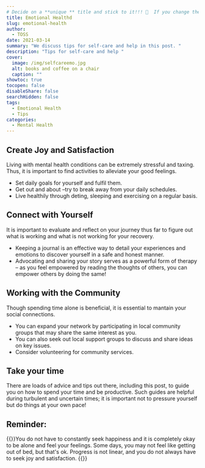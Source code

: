 ```yaml
---
# Decide on a **unique ** title and stick to it!!! 😤  If you change the title after it's published, so does the link. This renders all old shared links useless. If someone shared/saved the link in the past, it will no longer work. Also, please, a unique title! Or we'll run into problems. 
title: Emotional Healthd
slug: emotional-health
author:
  - TOSS
date: 2021-03-14
summary: "We discuss tips for self-care and help in this post. "
description: "Tips for self-care and help "
cover:
  image: /img/selfcareemo.jpg
  alt: books and coffee on a chair
  caption: ""
showtoc: true
tocopen: false
disableShare: false
searchHidden: false
tags:
  - Emotional Health
  - Tips
categories:
  - Mental Health
---
```



## Create Joy and Satisfaction
Living with mental health conditions can be extremely stressful and taxing. Thus, it is important to find activities to alleviate your good feelings.

* Set daily goals for yourself and fulfil them.
* Get out and about –try to break away from your daily schedules.
* Live healthily through deting, sleeping and exercising on a regular basis.

## Connect with Yourself
It is important to evaluate and reflect on your journey thus far to figure out what is working and what is not working for your recovery.

* Keeping a journal is an effective way to detail your experiences and emotions to discover yourself in a safe and honest manner.
* Advocating and sharing your story serves as a powerful form of therapy – as you feel empowered by reading the thoughts of others, you can empower others by doing the same!

## Working with the Community

Though spending time alone is beneficial, it is essential to mantain your social connections.

* You can expand your network by participating in local community groups that may share the same interest as you.
* You can also seek out local support groups to discuss and share ideas on key issues.
* Consider volunteering for community services.

## Take your time

There are loads of advice and tips out there, including this post, to guide you on how to spend your time and be productive. Such guides are helpful during turbulent and uncertain times; it is important not to pressure yourself but do things at your own pace!

## Reminder:
{{<callout>}}You do not have to constantly seek happiness and it is completely okay to be alone and feel your feelings. Some days, you may not feel like getting out of bed, but that's ok. Progress is not linear, and you do not always have to seek joy and satisfaction. {{</callout>}}
